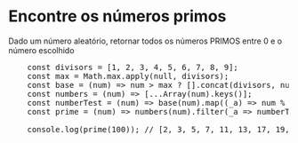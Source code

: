 # Encontre os números primos

Dado um número aleatório, retornar todos os números PRIMOS entre 0 e o número escolhido

<pre>
	const divisors = [1, 2, 3, 4, 5, 6, 7, 8, 9];
	const max = Math.max.apply(null, divisors);
	const base = (num) => num > max ? [].concat(divisors, num) : divisors;
	const numbers = (num) => [...Array(num).keys()];
	const numberTest = (num) => base(num).map((_a) => num % _a === 0).filter(_a => _a === true);
	const prime = (num) => numbers(num).filter(_a => numberTest(_a).length === 2);

	console.log(prime(100)); // [2, 3, 5, 7, 11, 13, 17, 19, 23, 29, 31, 37, 41, 43, 47, 53, 59, 61, 67, 71, 73, 79, 83, 89, 97]
</pre>

